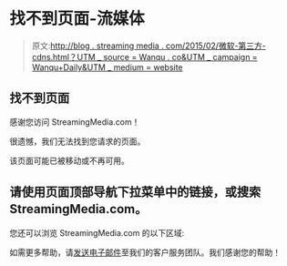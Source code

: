 # 找不到页面-流媒体

> 原文:[http://blog . streaming media . com/2015/02/微软-第三方-cdns.html？UTM _ source = Wanqu . co&UTM _ campaign = Wanqu+Daily&UTM _ medium = website](http://blog.streamingmedia.com/2015/02/microsoft-third-party-cdns.html?utm_source=wanqu.co&utm_campaign=Wanqu+Daily&utm_medium=website)

## 找不到页面

感谢您访问 StreamingMedia.com！

很遗憾，我们无法找到您请求的页面。

该页面可能已被移动或不再可用。

## 请使用页面顶部导航下拉菜单中的链接，或搜索 StreamingMedia.com。
您还可以浏览 StreamingMedia.com 的以下区域:

如需更多帮助，请[发送电子邮件](mailto:webmaster@StreamingMedia.com)至我们的客户服务团队。我们感谢您的帮助！